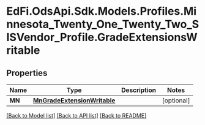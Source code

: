 # EdFi.OdsApi.Sdk.Models.Profiles.Minnesota_Twenty_One_Twenty_Two_SISVendor_Profile.GradeExtensionsWritable
## Properties

Name | Type | Description | Notes
------------ | ------------- | ------------- | -------------
**MN** | [**MnGradeExtensionWritable**](MnGradeExtensionWritable.md) |  | [optional] 

[[Back to Model list]](../README.md#documentation-for-models) [[Back to API list]](../README.md#documentation-for-api-endpoints) [[Back to README]](../README.md)

